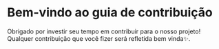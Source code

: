 # Bem-vindo ao guia de contribuição <!-- omit in toc -->

Obrigado por investir seu tempo em contribuir para o nosso projeto! Qualquer contribuição que você fizer será refletida bem vinda:sparkles:.
